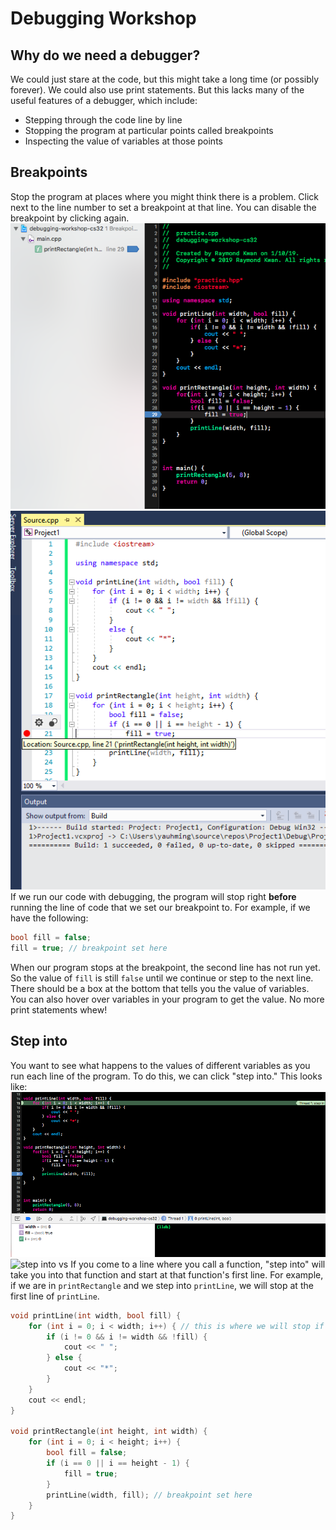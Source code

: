 # Debugging Workshop

## Why do we need a debugger?
We could just stare at the code, but this might take a long time (or possibly forever).
We could also use print statements. But this lacks many of the useful features of a debugger, which include:
* Stepping through the code line by line
* Stopping the program at particular points called breakpoints
* Inspecting the value of variables at those points

## Breakpoints
Stop the program at places where you might think there is a problem. Click next to the line number to set a breakpoint at that line. You can disable the breakpoint by clicking again.
![breakpoint xcode](images/breakpointxcode.png)
![breakpoint vs](images/breakpointvs.png)
If we run our code with debugging, the program will stop right **before** running the line of code that we set our breakpoint to. 
For example, if we have the following:
```cpp
bool fill = false;
fill = true; // breakpoint set here
```
When our program stops at the breakpoint, the second line has not run yet. So the value of `fill` is still `false` until we continue or step to the next line. There should be a box at the bottom that tells you the value of variables. You can also hover over variables in your program to get the value. No more print statements whew!

##  Step into
You want to see what happens to the values of different variables as you run each line of the program. To do this, we can click "step into." This looks like:
![step into xcode](images/stepintoxcode.png)
![step into vs](images/stepintocs.png)
If you come to a line where you call a function, "step into" will take you into that function and start at that function's first line.
For example, if we are in `printRectangle` and we step into `printLine`, we will stop at the first line of `printLine`.
```cpp
void printLine(int width, bool fill) {
    for (int i = 0; i < width; i++) { // this is where we will stop if we step into printLine
        if (i != 0 && i != width && !fill) {
            cout << " ";
        } else {
            cout << "*";
        }
    }
    cout << endl;
}

void printRectangle(int height, int width) {
    for (int i = 0; i < height; i++) {
        bool fill = false;
        if (i == 0 || i == height - 1) {
            fill = true;
        }
        printLine(width, fill); // breakpoint set here
    }
}
```
